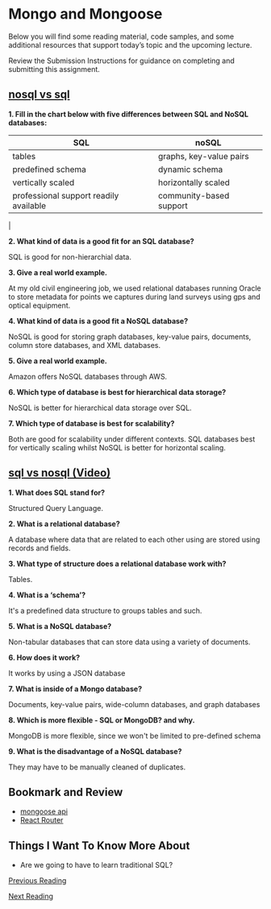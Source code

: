 # Mongo and Mongoose

Below you will find some reading material, code samples, and some additional resources that support today’s topic and the upcoming lecture.

Review the Submission Instructions for guidance on completing and submitting this assignment.

## [nosql vs sql](https://www.thegeekstuff.com/2014/01/sql-vs-nosql-db/?utm_source%3Dtuicool)

**1. Fill in the chart below with five differences between SQL and NoSQL databases:**

|   SQL  |  noSQL |
| ------ | ------ |
|  tables      | graphs, key-value pairs       |
| predefined schema       |   dynamic schema     |
| vertically scaled       | horizontally scaled       |
| professional support readily available       | community-based support       |
|

**2. What kind of data is a good fit for an SQL database?**

SQL is good for non-hierarchial data.

**3. Give a real world example.**

At my old civil engineering job, we used relational databases running Oracle to store metadata for points we captures during land surveys using gps and optical equipment.

**4. What kind of data is a good fit a NoSQL database?**

NoSQL is good for storing graph databases, key-value pairs, documents, column store databases, and XML databases.

**5. Give a real world example.**

Amazon offers NoSQL databases through AWS.

**6. Which type of database is best for hierarchical data storage?**

NoSQL is better for hierarchical data storage over SQL.

**7. Which type of database is best for scalability?**

Both are good for scalability under different contexts. SQL databases best for vertically scaling whilst NoSQL is better for horizontal scaling.

## [sql vs nosql (Video)](https://www.youtube.com/watch?v%3DZS_kXvOeQ5Y)

**1. What does SQL stand for?**

Structured Query Language.

**2. What is a relational database?**

A database where data that are related to each other using are stored using records and fields.

**3. What type of structure does a relational database work with?**

Tables.

**4. What is a ‘schema’?**

It's a predefined data structure to groups tables and such.

**5. What is a NoSQL database?**

Non-tabular databases that can store data using a variety of documents.

**6. How does it work?**

It works by using a JSON database

**7. What is inside of a Mongo database?**

Documents, key-value pairs, wide-column databases, and graph databases

**8. Which is more flexible - SQL or MongoDB? and why.**

MongoDB is more flexible, since we won't be limited to pre-defined schema

**9. What is the disadvantage of a NoSQL database?**

They may have to be manually cleaned of duplicates.

## Bookmark and Review

- [mongoose api](https://mongoosejs.com/docs/api.html#Model)
- [React Router](https://reactrouter.com/web/api/BrowserRouter)

## Things I Want To Know More About

- Are we going to have to learn traditional SQL?

[Previous Reading](./class-10.md)

[Next Reading](./class-12.md)
